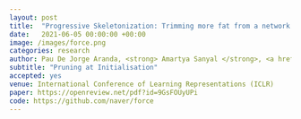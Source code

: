 ```yaml
---
layout: post
title:  "Progressive Skeletonization: Trimming more fat from a network at initialization"
date:   2021-06-05 00:00:00 +00:00
image: /images/force.png
categories: research
author: Pau De Jorge Aranda, <strong> Amartya Sanyal </strong>, <a href="https://harkiratbehl.github.io/"> Harkirat Behl </a>, <a href="https://www.robots.ox.ac.uk/~phst/">Philip H.S. Torr</a>,   <a href="https://europe.naverlabs.com/people_user/gregory-rogez/"> Grégory Rogez </a>, <a href="https://puneetkdokania.github.io/">Puneet Dokania</a>
subtitle: "Pruning at Initialisation"
accepted: yes
venue: International Conference of Learning Representations (ICLR)
paper: https://openreview.net/pdf?id=9GsFOUyUPi
code: https://github.com/naver/force
---
```

